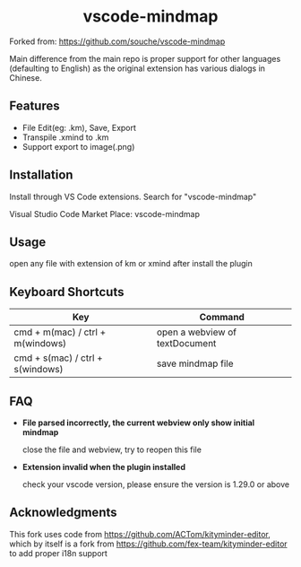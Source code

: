 <p>
  <h1 align="center">vscode-mindmap</h1>
</p>

Forked from: https://github.com/souche/vscode-mindmap

Main difference from the main repo is proper support for other languages (defaulting to English) as the original extension has various dialogs in Chinese.

## Features

-  File Edit(eg: .km), Save, Export
-  Transpile .xmind to .km
-  Support export to image(.png)

## Installation

  Install through VS Code extensions. Search for "vscode-mindmap"

  Visual Studio Code Market Place: vscode-mindmap

## Usage

  open any file with extension of km or xmind after install the plugin

## Keyboard Shortcuts

| Key                              | Command                        |
| -------------------------------- | ------------------------------ |
| cmd + m(mac) / ctrl + m(windows) | open a webview of textDocument |
| cmd + s(mac) / ctrl + s(windows) | save mindmap file              |

## FAQ
  - **File parsed incorrectly, the current webview only show initial mindmap**
  
    close the file and webview, try to reopen this file

  - **Extension invalid when the plugin installed**

    check your vscode version, please ensure the version is 1.29.0 or above


## Acknowledgments

This fork uses code from https://github.com/ACTom/kityminder-editor, which by itself is a fork from https://github.com/fex-team/kityminder-editor to add proper i18n support

